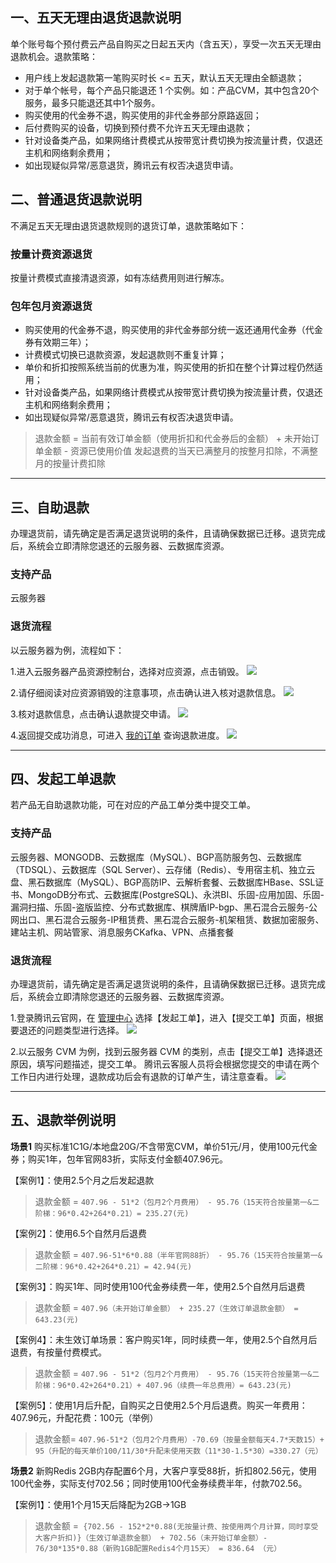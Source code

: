 ## 一、五天无理由退货退款说明
单个账号每个预付费云产品自购买之日起五天内（含五天），享受一次五天无理由退款机会。退款策略：
- 用户线上发起退款第一笔购买时长 <= 五天，默认五天无理由全额退款；
- 对于单个帐号，每个产品只能退还 1 个实例。如：产品CVM，其中包含20个服务，最多只能退还其中1个服务。
- 购买使用的代金券不退，购买使用的非代金券部分原路返回；
- 后付费购买的设备，切换到预付费不允许五天无理由退款；
- 针对设备类产品，如果网络计费模式从按带宽计费切换为按流量计费，仅退还主机和网络剩余费用；
- 如出现疑似异常/恶意退货，腾讯云有权否决退货申请。


## 二、普通退货退款说明
不满足五天无理由退货退款规则的退货订单，退款策略如下：

### 按量计费资源退货
按量计费模式直接清退资源，如有冻结费用则进行解冻。

### 包年包月资源退货
- 购买使用的代金券不退，购买使用的非代金券部分统一返还通用代金券（代金券有效期三年）；
- 计费模式切换已退款资源，发起退款则不重复计算；
- 单价和折扣按照系统当前的优惠为准，购买使用的折扣在整个计算过程仍然适用；
- 针对设备类产品，如果网络计费模式从按带宽计费切换为按流量计费，仅退还主机和网络剩余费用；
- 如出现疑似异常/恶意退货，腾讯云有权否决退货申请。

>退款金额 = 当前有效订单金额（使用折扣和代金券后的金额） + 未开始订单金额 - 资源已使用价值
发起退费的当天已满整月的按整月扣除，不满整月的按量计费扣除



------------------------------

## 三、自助退款
办理退货前，请先确定是否满足退货说明的条件，且请确保数据已迁移。退货完成后，系统会立即清除您退还的云服务器、云数据库资源。

### 支持产品
云服务器

### 退货流程
以云服务器为例，流程如下：

1.进入云服务器产品资源控制台，选择对应资源，点击销毁。
![](https://mc.qcloudimg.com/static/img/897685afa7a1f41651598434fd48edf7/image.png)

2.请仔细阅读对应资源销毁的注意事项，点击确认进入核对退款信息。
![](https://mc.qcloudimg.com/static/img/9385aba11290d5e2c434e578a82de17f/image.png)

3.核对退款信息，点击确认退款提交申请。
![](https://mc.qcloudimg.com/static/img/f4067a89613eb17e26be25fea38b7c29/image.png)

4.返回提交成功消息，可进入 [我的订单](https://console.cloud.tencent.com/deal) 查询退款进度。
![](https://mc.qcloudimg.com/static/img/9c8db06aab3cb5eac32a5a81724c9ad7/image.png)


-----------------

## 四、发起工单退款
若产品无自助退款功能，可在对应的产品工单分类中提交工单。

### 支持产品
云服务器、MONGODB、云数据库（MySQL）、BGP高防服务包、云数据库（TDSQL）、云数据库（SQL Server）、云存储（Redis）、专用宿主机、独立云盘、黑石数据库（MySQL）、BGP高防IP、云解析套餐、云数据库HBase、SSL证书、MongoDB分布式、云数据库(PostgreSQL)、永洪BI、乐固-应用加固、乐固-漏洞扫描、乐固-盗版监控、分布式数据库、棋牌盾IP-bgp、黑石混合云服务-公网出口、黑石混合云服务-IP租赁费、黑石混合云服务-机架租赁、数据加密服务、建站主机、网站管家、消息服务CKafka、VPN、点播套餐


### 退货流程
办理退货前，请先确定是否满足退货说明的条件，且请确保数据已迁移。退货完成后，系统会立即清除您退还的云服务器、云数据库资源。

1.登录腾讯云官网，在 [管理中心](https://console.cloud.tencent.com/) 选择【发起工单】，进入【提交工单】页面，根据要退还的问题类型进行选择。
![](https://mc.qcloudimg.com/static/img/a64024486d16dbb68e0cea010ed68a12/image.png)

2.以云服务 CVM 为例，找到云服务器 CVM 的类别，点击【提交工单】选择退还原因，填写问题描述，提交工单。
腾讯云客服人员将会根据您提交的申请在两个工作日内进行处理，退款成功后会有退款的订单产生，请注意查看。
![](https://mc.qcloudimg.com/static/img/a99cc1bddd9f85492f10d0495af5106b/image.png)


------------------

## 五、退款举例说明

**场景1**
购买标准1C1G/本地盘20G/不含带宽CVM，单价51元/月，使用100元代金券；购买1年，包年官网83折，实际支付金额407.96元。


【案例1】：使用2.5个月之后发起退款
>退款金额 = ``407.96 - 51*2（包月2个月费用） - 95.76（15天符合按量第一&二阶梯：96*0.42+264*0.21）= 235.27(元)``

【案例2】：使用6.5个自然月后退费
>退款金额 = ``407.96-51*6*0.88（半年官网88折） - 95.76（15天符合按量第一&二阶梯：96*0.42+264*0.21）= 42.94(元)``

【案例3】：购买1年、同时使用100代金券续费一年，使用2.5个自然月后退费
>退款金额 = ``407.96（未开始订单金额） + 235.27（生效订单退款金额） = 643.23(元)``

【案例4】：未生效订单场景：客户购买1年，同时续费一年，使用2.5个自然月后退费，有按量付费模式。
>退款金额 = ``407.96 - 51*2（包月2个月费用） - 95.76（15天符合按量第一&二阶梯：96*0.42+264*0.21）+ 407.96（续费一年总费用）= 643.23(元)``

【案例5】：使用1月后升配，自购买之日使用2.5个月后退费。购买一年费用：407.96元，升配花费：100元（举例）
>退款金额= ``407.96-51*2（包月2个月费用）-70.69（按量金额每天4.7*天数15）+ 95（升配的每天单价100/11/30*升配未使用天数（11*30-1.5*30）=330.27（元）``



**场景2**
新购Redis 2GB内存配置6个月，大客户享受88折，折扣802.56元，使用100代金券，实际支付702.56；同时使用100代金券续费半年，付款702.56。


【案例1】：使用1个月15天后降配为2GB->1GB
>退款金额 =` {702.56 - 152*2*0.88(无按量计费、按使用两个月计算，同时享受大客户折扣)}（生效订单退款金额） + 702.56（未开始订单金额）- 76/30*135*0.88（新购1GB配置Redis4个月15天） = 836.64 （元）`
